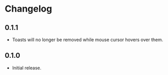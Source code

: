 # Changelog

## 0.1.1

- Toasts will no longer be removed while mouse cursor hovers over them.

## 0.1.0

- Initial release.
